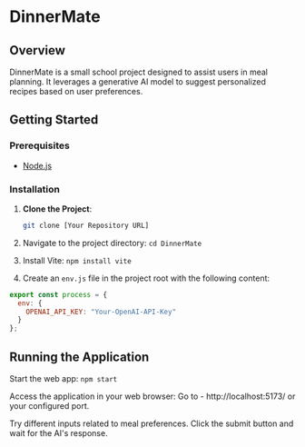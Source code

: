 # DinnerMate

## Overview
DinnerMate is a small school project designed to assist users in meal planning. It leverages a generative AI model to suggest personalized recipes based on user preferences.

## Getting Started

### Prerequisites
- [Node.js](https://nodejs.org/)

### Installation

1. **Clone the Project**:
   ```bash
   git clone [Your Repository URL]
   
2. Navigate to the project directory: 
```cd DinnerMate```

4. Install Vite: 
```npm install vite```

6. Create an `env.js` file in the project root with the following content:
```javascript
export const process = {
  env: {
    OPENAI_API_KEY: "Your-OpenAI-API-Key"
  }
};
```
## Running the Application
Start the web app: ```npm start```

Access the application in your web browser:
Go to - http://localhost:5173/ or your configured port.

Try different inputs related to meal preferences.
Click the submit button and wait for the AI's response.